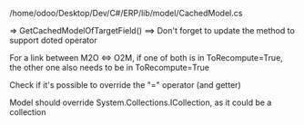 /home/odoo/Desktop/Dev/C#/ERP/lib/model/CachedModel.cs


=> GetCachedModelOfTargetField()
==> Don't forget to update the method to support doted operator


For a link between M2O <=> O2M, if one of both is in ToRecompute=True, the other one also needs to be in ToRecompute=True

Check if it's possible to override the "=" operator (and getter)

Model should override System.Collections.ICollection, as it could be a collection
